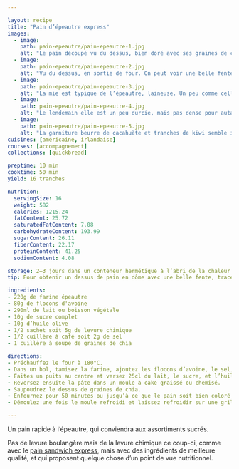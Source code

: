 ```yaml
---

layout: recipe
title: "Pain d’épeautre express"
images:
  - image:
    path: pain-epeautre/pain-epeautre-1.jpg
    alt: "Le pain découpé vu du dessus, bien doré avec ses graines de chia. Sur la première tranche, du beurre de cacahuète. Sur les 2 autres, on est venu y ajouter des tranches de bananes."
  - image:
    path: pain-epeautre/pain-epeautre-2.jpg
    alt: "Vu du dessus, en sortie de four. On peut voir une belle fente sur quasiment toute la longueur, avec les graines de chia de part et d’autre."
  - image:
    path: pain-epeautre/pain-epeautre-3.jpg
    alt: "La mie est typique de l’épeautre, laineuse. Un peu comme celle d’un banana bread."
  - image:
    path: pain-epeautre/pain-epeautre-4.jpg
    alt: "Le lendemain elle est un peu durcie, mais pas dense pour autant."
  - image:
    path: pain-epeautre/pain-epeautre-5.jpg
    alt: "La garniture beurre de cacahuète et tranches de kiwi semble improbable mais cela fonctionne extrêmement bien, l’acidité du kiwi venant trancher le gras du beurre tartiné."
cuisines: [américaine, irlandaise]
courses: [accompagnement]
collections: [quickbread]

preptime: 10 min
cooktime: 50 min
yield: 16 tranches

nutrition:
  servingSize: 16
  weight: 582
  calories: 1215.24
  fatContent: 25.72
  saturatedFatContent: 7.08
  carbohydrateContent: 193.99
  sugarContent: 26.11
  fiberContent: 22.17
  proteinContent: 41.25
  sodiumContent: 4.08

storage: 2–3 jours dans un conteneur hermétique à l’abri de la chaleur et de la lumière.
tip: Pour obtenir un dessus de pain en dôme avec une belle fente, tracez une ligne avec quelques gouttes d’huile si vous ne le sentez pas de l’inciser. 

ingredients:
- 220g de farine épeautre
- 80g de flocons d'avoine
- 290ml de lait ou boisson végétale
- 10g de sucre complet
- 10g d’huile olive
- 1/2 sachet soit 5g de levure chimique
- 1/2 cuillère à café soit 2g de sel
- 1 cuillère à soupe de graines de chia

directions:
- Préchauffez le four à 180°C.
- Dans un bol, tamisez la farine, ajoutez les flocons d’avoine, le sel, la levure. Mélangez.
- Faites un puits au centre et versez 25cl du lait, le sucre, et l’huile d’olive. Mélangez le tout en humidifiant vos mains ou à l’aide d’une cuillère en bois, en faisant des mouvements circulaires jusqu’à obtenir une pâte homogène sans grumeau. Si elle vous paraît trop dense, ajoutez du lait petit à petit – il est toujours possible d’en ajouter, mais pas d’en retirer.
- Reversez ensuite la pâte dans un moule à cake graissé ou chemisé.
- Saupoudrez le dessus de graines de chia.
- Enfournez pour 50 minutes ou jusqu’à ce que le pain soit bien coloré, son dessus craquelé sur quasiment toute la longueur, et que la pointe d’un couteau ressorte avec quelques flocons de mie.
- Démoulez une fois le moule refroidi et laissez refroidir sur une grille. 

---
```


Un pain rapide à l’épeautre, qui conviendra aux assortiments sucrés. 

Pas de levure boulangère mais de la levure chimique ce coup-ci, comme avec le [pain sandwich express](pain-express.html), mais avec des ingrédients de meilleure qualité, et qui proposent quelque chose d’un point de vue nutritionnel.